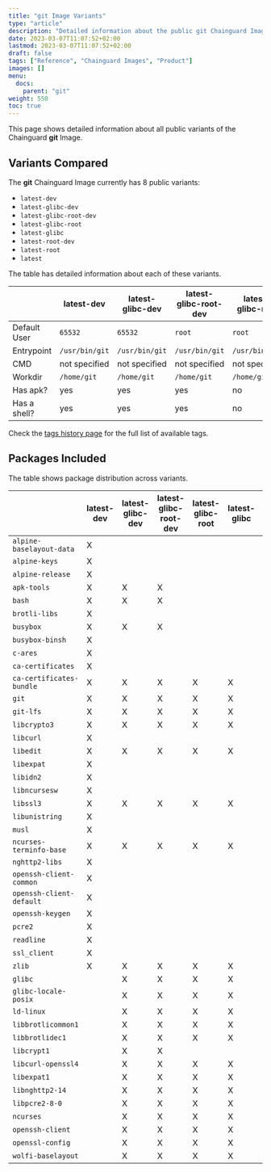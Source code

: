 ```yaml
---
title: "git Image Variants"
type: "article"
description: "Detailed information about the public git Chainguard Image variants"
date: 2023-03-07T11:07:52+02:00
lastmod: 2023-03-07T11:07:52+02:00
draft: false
tags: ["Reference", "Chainguard Images", "Product"]
images: []
menu:
  docs:
    parent: "git"
weight: 550
toc: true
---
```


This page shows detailed information about all public variants of the Chainguard **git** Image.

## Variants Compared
The **git** Chainguard Image currently has 8 public variants: 

- `latest-dev`
- `latest-glibc-dev`
- `latest-glibc-root-dev`
- `latest-glibc-root`
- `latest-glibc`
- `latest-root-dev`
- `latest-root`
- `latest`

The table has detailed information about each of these variants.

|              | latest-dev     | latest-glibc-dev | latest-glibc-root-dev | latest-glibc-root | latest-glibc   | latest-root-dev | latest-root    | latest         |
|--------------|----------------|------------------|-----------------------|-------------------|----------------|-----------------|----------------|----------------|
| Default User | `65532`        | `65532`          | `root`                | `root`            | `65532`        | `root`          | `root`         | `65532`        |
| Entrypoint   | `/usr/bin/git` | `/usr/bin/git`   | `/usr/bin/git`        | `/usr/bin/git`    | `/usr/bin/git` | `/usr/bin/git`  | `/usr/bin/git` | `/usr/bin/git` |
| CMD          | not specified  | not specified    | not specified         | not specified     | not specified  | not specified   | not specified  | not specified  |
| Workdir      | `/home/git`    | `/home/git`      | `/home/git`           | `/home/git`       | `/home/git`    | `/home/git`     | `/home/git`    | `/home/git`    |
| Has apk?     | yes            | yes              | yes                   | no                | no             | yes             | no             | no             |
| Has a shell? | yes            | yes              | yes                   | no                | no             | yes             | yes            | yes            |

Check the [tags history page](/chainguard/chainguard-images/reference/git/tags_history/) for the full list of available tags.

## Packages Included
The table shows package distribution across variants.

|                          | latest-dev | latest-glibc-dev | latest-glibc-root-dev | latest-glibc-root | latest-glibc | latest-root-dev | latest-root | latest |
|--------------------------|------------|------------------|-----------------------|-------------------|--------------|-----------------|-------------|--------|
| `alpine-baselayout-data` | X          |                  |                       |                   |              | X               | X           | X      |
| `alpine-keys`            | X          |                  |                       |                   |              | X               | X           | X      |
| `alpine-release`         | X          |                  |                       |                   |              | X               | X           | X      |
| `apk-tools`              | X          | X                | X                     |                   |              | X               |             |        |
| `bash`                   | X          | X                | X                     |                   |              | X               |             |        |
| `brotli-libs`            | X          |                  |                       |                   |              | X               | X           | X      |
| `busybox`                | X          | X                | X                     |                   |              | X               | X           | X      |
| `busybox-binsh`          | X          |                  |                       |                   |              | X               | X           | X      |
| `c-ares`                 | X          |                  |                       |                   |              | X               | X           | X      |
| `ca-certificates`        | X          |                  |                       |                   |              | X               | X           | X      |
| `ca-certificates-bundle` | X          | X                | X                     | X                 | X            | X               | X           | X      |
| `git`                    | X          | X                | X                     | X                 | X            | X               | X           | X      |
| `git-lfs`                | X          | X                | X                     | X                 | X            | X               | X           | X      |
| `libcrypto3`             | X          | X                | X                     | X                 | X            | X               | X           | X      |
| `libcurl`                | X          |                  |                       |                   |              | X               | X           | X      |
| `libedit`                | X          | X                | X                     | X                 | X            | X               | X           | X      |
| `libexpat`               | X          |                  |                       |                   |              | X               | X           | X      |
| `libidn2`                | X          |                  |                       |                   |              | X               | X           | X      |
| `libncursesw`            | X          |                  |                       |                   |              | X               | X           | X      |
| `libssl3`                | X          | X                | X                     | X                 | X            | X               | X           | X      |
| `libunistring`           | X          |                  |                       |                   |              | X               | X           | X      |
| `musl`                   | X          |                  |                       |                   |              | X               | X           | X      |
| `ncurses-terminfo-base`  | X          | X                | X                     | X                 | X            | X               | X           | X      |
| `nghttp2-libs`           | X          |                  |                       |                   |              | X               | X           | X      |
| `openssh-client-common`  | X          |                  |                       |                   |              | X               | X           | X      |
| `openssh-client-default` | X          |                  |                       |                   |              | X               | X           | X      |
| `openssh-keygen`         | X          |                  |                       |                   |              | X               | X           | X      |
| `pcre2`                  | X          |                  |                       |                   |              | X               | X           | X      |
| `readline`               | X          |                  |                       |                   |              | X               |             |        |
| `ssl_client`             | X          |                  |                       |                   |              | X               | X           | X      |
| `zlib`                   | X          | X                | X                     | X                 | X            | X               | X           | X      |
| `glibc`                  |            | X                | X                     | X                 | X            |                 |             |        |
| `glibc-locale-posix`     |            | X                | X                     | X                 | X            |                 |             |        |
| `ld-linux`               |            | X                | X                     | X                 | X            |                 |             |        |
| `libbrotlicommon1`       |            | X                | X                     | X                 | X            |                 |             |        |
| `libbrotlidec1`          |            | X                | X                     | X                 | X            |                 |             |        |
| `libcrypt1`              |            | X                | X                     |                   |              |                 |             |        |
| `libcurl-openssl4`       |            | X                | X                     | X                 | X            |                 |             |        |
| `libexpat1`              |            | X                | X                     | X                 | X            |                 |             |        |
| `libnghttp2-14`          |            | X                | X                     | X                 | X            |                 |             |        |
| `libpcre2-8-0`           |            | X                | X                     | X                 | X            |                 |             |        |
| `ncurses`                |            | X                | X                     | X                 | X            |                 |             |        |
| `openssh-client`         |            | X                | X                     | X                 | X            |                 |             |        |
| `openssl-config`         |            | X                | X                     | X                 | X            |                 |             |        |
| `wolfi-baselayout`       |            | X                | X                     | X                 | X            |                 |             |        |
